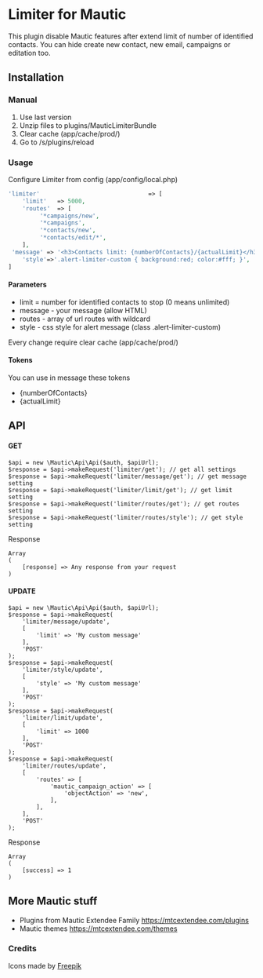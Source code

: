 # Limiter for Mautic

This plugin disable Mautic features after extend limit of number of identified contacts. You can hide create new contact, new email, campaigns or editation too.

## Installation

### Manual

1. Use last version
2. Unzip files to plugins/MauticLimiterBundle
3. Clear cache (app/cache/prod/)
4. Go to /s/plugins/reload

### Usage

Configure Limiter from config (app/config/local.php) 

```php
'limiter'                               => [
    'limit'   => 5000, 
    'routes'  => [
         '*campaigns/new',
         '*campaigns',
         '*contacts/new',
         '*contacts/edit/*',
    ],
 'message' => '<h3>Contacts limit: {numberOfContacts}/{actualLimit}</h3><p>You have reached the limit  of contacts. <a href="bttps://mtcextendee.com/contact"><strong>contact support</strong></a></p>',
    'style'=>'.alert-limiter-custom { background:red; color:#fff; }',
]
```

#### Parameters

- limit = number for identified contacts to stop (0 means unlimited)
- message - your message (allow HTML)
- routes - array of url routes with wildcard
- style - css style for alert message (class .alert-limiter-custom)

Every change require clear cache (app/cache/prod/)

#### Tokens

You can use in message these tokens

- {numberOfContacts}
- {actualLimit}

## API

#### GET

```
$api = new \Mautic\Api\Api($auth, $apiUrl);
$response = $api->makeRequest('limiter/get'); // get all settings
$response = $api->makeRequest('limiter/message/get'); // get message setting
$response = $api->makeRequest('limiter/limit/get'); // get limit setting
$response = $api->makeRequest('limiter/routes/get'); // get routes setting
$response = $api->makeRequest('limiter/routes/style'); // get style setting
```

Response

```
Array
(
    [response] => Any response from your request
)
```

#### UPDATE
```
$api = new \Mautic\Api\Api($auth, $apiUrl);
$response = $api->makeRequest(
    'limiter/message/update',
    [
        'limit' => 'My custom message'
    ],
    'POST'
);
$response = $api->makeRequest(
    'limiter/style/update',
    [
        'style' => 'My custom message'
    ],
    'POST'
);
$response = $api->makeRequest(
    'limiter/limit/update',
    [
        'limit' => 1000
    ],
    'POST'
);
$response = $api->makeRequest(
    'limiter/routes/update',
    [
        'routes' => [
            'mautic_campaign_action' => [
                'objectAction' => 'new',
            ],
        ],
    ],
    'POST'
);
```


Response

```
Array
(
    [success] => 1
)
```

## More Mautic stuff

- Plugins from Mautic Extendee Family  https://mtcextendee.com/plugins
- Mautic themes https://mtcextendee.com/themes

### Credits

Icons made by <a href="https://www.flaticon.com/authors/freepik" title="Freepik">Freepik</a>
